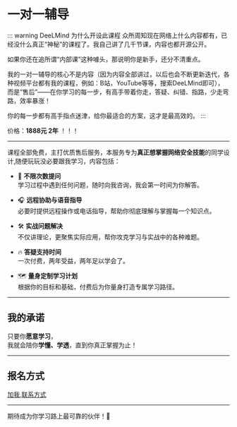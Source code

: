 # 一对一辅导

::: warning DeeLMind 为什么开设此课程
众所周知现在网络上什么内容都有，已经没什么真正“神秘”的课程了。我自己讲了几千节课，内容也都开源公开。

如果你还在追所谓“内部课”这种噱头，那说明你是新手，还分不清重点。

我的一对一辅导的核心不是内容（因为内容全部讲过，以后也会不断更新迭代，各种视频平台都有我的课程，例如：B站，YouTube等等，搜索DeeLMind即可），而是“售后”——在你学习的每一步，有高手带着你走，答疑、纠错、指路，少走弯路，效率暴涨！

你的每一步都有高手指点迷津，给你最适合的方案，这才是最高效的。
:::

价格：**1888元 2年** ！！！

---

课程全部免费，主打优质售后服务，本服务专为**真正想掌握网络安全技能**的同学设计,随便玩玩没必要跟我学习，内容包括：

- 🎯 **不限次数提问**  
  学习过程中遇到任何问题，随时向我咨询，我会第一时间为你解答。

- 🎧 **远程协助与语音指导**  
  必要时提供远程操作或电话指导，帮助你彻底理解与掌握每一个知识点。

- 🛠 **实战问题解决**  
  不仅讲理论，更聚焦实际应用，帮你攻克学习与实战中的各种难题。

- 🔥 **答疑支持时间**  
  一次付费，两年受益，两年足以学会了。

- 🗺 **量身定制学习计划**  
  根据你的目标和基础，付费后为你量身打造专属学习路径。

---

## 我的承诺

只要你**愿意学习**，  
我就会陪你**学懂、学透**，直到你真正掌握为止！

---

## 报名方式

[加我,联系方式](../me.md)

---

期待成为你学习路上最可靠的伙伴！🚀

<DocsAD/>